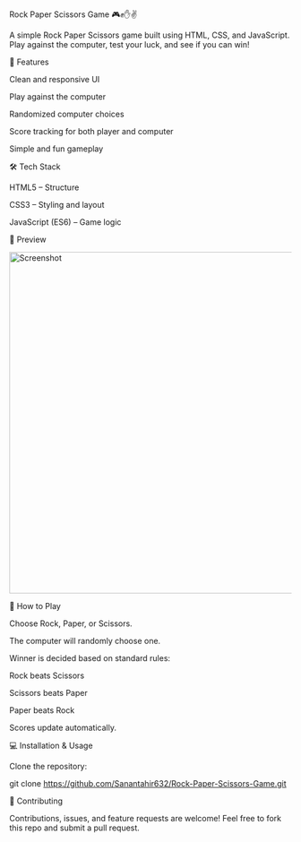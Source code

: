 Rock Paper Scissors Game 🎮✊✋✌️

A simple Rock Paper Scissors game built using HTML, CSS, and JavaScript.
Play against the computer, test your luck, and see if you can win!

🚀 Features

Clean and responsive UI

Play against the computer

Randomized computer choices

Score tracking for both player and computer

Simple and fun gameplay

🛠️ Tech Stack

HTML5 – Structure

CSS3 – Styling and layout

JavaScript (ES6) – Game logic

📸 Preview

<img width="1337" height="610" alt="Screenshot" src="https://github.com/user-attachments/assets/f14465a3-37db-4708-970b-970390f443d7" />


🎯 How to Play

Choose Rock, Paper, or Scissors.

The computer will randomly choose one.

Winner is decided based on standard rules:

Rock beats Scissors

Scissors beats Paper

Paper beats Rock

Scores update automatically.

💻 Installation & Usage

Clone the repository:

git clone https://github.com/Sanantahir632/Rock-Paper-Scissors-Game.git

🤝 Contributing

Contributions, issues, and feature requests are welcome!
Feel free to fork this repo and submit a pull request.
